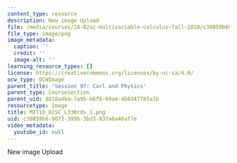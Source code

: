 ```yaml
---
content_type: resource
description: New image Upload
file: /media/courses/18-02sc-multivariable-calculus-fall-2010/c30859b69072399b3bd3837a6a46af7e_MIT18_02SC_L33Brds_1.png
file_type: image/png
image_metadata:
  caption: ''
  credit: ''
  image-alt: ''
learning_resource_types: []
license: https://creativecommons.org/licenses/by-nc-sa/4.0/
ocw_type: OCWImage
parent_title: 'Session 97: Curl and Physics'
parent_type: CourseSection
parent_uid: 8810a4ba-7a95-b6f8-69ae-4b8347785a1b
resourcetype: Image
title: MIT18_02SC_L33Brds_1.png
uid: c30859b6-9072-399b-3bd3-837a6a46af7e
video_metadata:
  youtube_id: null
---
```

New image Upload
